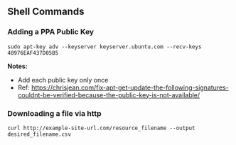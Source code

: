 ## Shell Commands


### Adding a PPA Public Key

`sudo apt-key adv --keyserver keyserver.ubuntu.com --recv-keys 40976EAF437D05B5`

**Notes:**

- Add each public key only once
- Ref: https://chrisjean.com/fix-apt-get-update-the-following-signatures-couldnt-be-verified-because-the-public-key-is-not-available/


### Downloading a file via http

`curl http://example-site-url.com/resource_filename --output desired_filename.csv`
